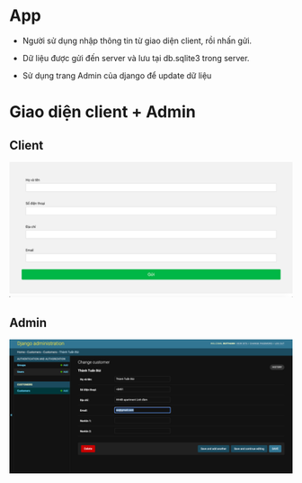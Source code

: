 # App

+ Người sử dụng nhập thông tin từ giao diện client, rồi nhấn gửi.

+ Dữ liệu được gửi đến server và lưu tại db.sqlite3 trong server.

+ Sử dụng trang Admin của django để update dữ liệu

# Giao diện client + Admin

## Client

![](./imgs/client.png)

## Admin 

![](./imgs/admin.png)